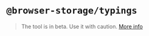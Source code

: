 # `@browser-storage/typings`

>The tool is in beta. Use it with caution.
>[More info](https://github.com/browser-storage/browser-storage)
